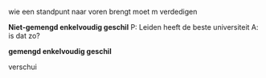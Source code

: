 wie een standpunt naar voren brengt moet m verdedigen



**Niet-gemengd enkelvoudig geschil**
P: Leiden heeft de beste universiteit
A: is dat zo?

**gemengd enkelvoudig geschil**



verschui